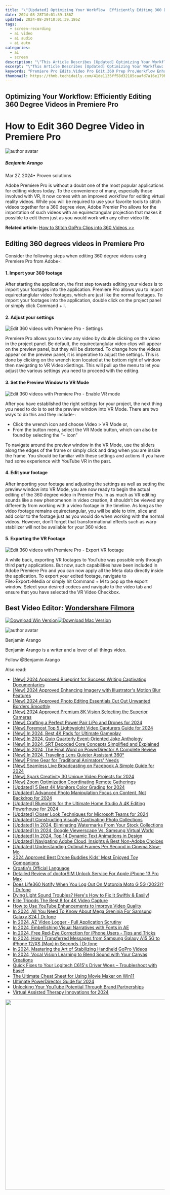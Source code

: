 ```yaml
---
title: "\"[Updated] Optimizing Your Workflow  Efficiently Editing 360 Degree Videos in Premiere Pro for 2024\""
date: 2024-08-28T10:01:39.186Z
updated: 2024-08-29T10:01:39.186Z
tags: 
  - screen-recording
  - ai video
  - ai audio
  - ai auto
categories: 
  - ai
  - screen
description: "\"This Article Describes [Updated] Optimizing Your Workflow: Efficiently Editing 360 Degree Videos in Premiere Pro for 2024\""
excerpt: "\"This Article Describes [Updated] Optimizing Your Workflow: Efficiently Editing 360 Degree Videos in Premiere Pro for 2024\""
keywords: "Premiere Pro Edits,Video Pro Edit,360 Prep Pro,Workflow Enhance,Efficient Editing,Degree Edit Tips,Pro Video Streamlining"
thumbnail: https://thmb.techidaily.com/41de1135ff58d32185caafd7a16e179b6c3f3f0f5e2e765452aa9ce5458eccef.jpg
---
```


## Optimizing Your Workflow: Efficiently Editing 360 Degree Videos in Premiere Pro

# How to Edit 360 Degree Video in Premiere Pro

![author avatar](https://images.wondershare.com/filmora/article-images/benjamin-arango-author.jpg)

##### Benjamin Arango

 Mar 27, 2024• Proven solutions

 Adobe Premiere Pro is without a doubt one of the most popular applications for editing videos today. To the convenience of many, especially those involved with VR, it now comes with an improved workflow for editing virtual reality videos. While you will be required to use your favorite tools to stitch videos together for a 360 degree view, Adobe Premier Pro allows for the importation of such videos with an equirectangular projection that makes it possible to edit them just as you would work with any other video file.

**Related article:** [How to Stitch GoPro Clips into 360 Videos >>](https://tools.techidaily.com/wondershare/filmora/download/)

## Editing 360 degrees videos in Premiere Pro

 Consider the following steps when editing 360 degree videos using Premiere Pro from Adobe-:

#### 1. Import your 360 footage

 After starting the application, the first step towards editing your videos is to import your footages into the application. Premiere Pro allows you to import equirectanglular video footages, which are just like the normal footages. To import your footages into the application, double click on the project panel or simply click Command + I.

#### 2. Adjust your settings

![Edit 360 videos with Premiere Pro - Settings](https://images.wondershare.com/filmora/article-images/360-editing-settings.jpg)

 Premiere Pro allows you to view any video by double clicking on the video in the project panel. Be default, the equirectanglular video clips will appear on the preview panel, but they will be distorted. To change how the videos appear on the preview panel, it is imperative to adjust the settings. This is done by clicking on the wrench icon located at the bottom right of window then navigating to VR Video>Settings. This will pull up the menu to let you adjust the various settings you need to proceed with the editing.

#### 3. Set the Preview Window to VR Mode

![Edit 360 videos with Premiere Pro - Enable VR mode](https://images.wondershare.com/filmora/article-images/enable-vr-mode.jpg)

 After you have established the right settings for your project, the next thing you need to do is to set the preview window into VR Mode. There are two ways to do this and they include-:

* Click the wrench icon and choose Video > VR Mode or,
* From the button menu, select the VR Mode button, which can also be found by selecting the “+ icon”

 To navigate around the preview window in the VR Mode, use the sliders along the edges of the frame or simply click and drag when you are inside the frame. You should be familiar with these settings and actions if you have had some experience with YouTube VR in the past.

#### 4. Edit your footage

 After importing your footage and adjusting the settings as well as setting the preview window into VR Mode, you are now ready to begin the actual editing of the 360 degree video in Premier Pro. In as much as VR editing sounds like a new phenomenon in video creation, it shouldn’t be viewed any differently from working with a video footage in the timeline. As long as the video footage remains equirectangular, you will be able to trim, slice and add color to the footage just as you would do when working with the normal videos. However, don’t forget that transformational effects such as warp stabilizer will not be available for your 360 video.

#### 5. Exporting the VR Footage

![Edit 360 videos with Premiere Pro - Export VR footage]( https://images.wondershare.com/filmora/article-images/export-vr-footage.jpg)

 A while back, exporting VR footages to YouTube was possible only through third party applications. But now, such capabilities have been included in Adobe Premiere Pro and you can now apply all the Meta data directly inside the application. To export your edited footage, navigate to File>Export>Media or simply hit Command + M to pop up the export window. Select your desired codecs and navigate to the video tab and ensure that you have selected the VR Video Checkbox.

## Best Video Editor: [Wondershare Filmora](https://tools.techidaily.com/wondershare/filmora/download/)

[![Download Win Version](https://images.wondershare.com/filmora/guide/download-btn-win.jpg)](https://tools.techidaily.com/wondershare/filmora/download/)[![Download Mac Version](https://images.wondershare.com/filmora/guide/download-btn-mac.jpg)](https://tools.techidaily.com/wondershare/filmora/download/)

![author avatar](https://images.wondershare.com/filmora/article-images/benjamin-arango-author.jpg)

Benjamin Arango

Benjamin Arango is a writer and a lover of all things video.

Follow @Benjamin Arango


<ins class="adsbygoogle"
     style="display:block"
     data-ad-format="autorelaxed"
     data-ad-client="ca-pub-7571918770474297"
     data-ad-slot="1223367746"></ins>



<ins class="adsbygoogle"
     style="display:block"
     data-ad-client="ca-pub-7571918770474297"
     data-ad-slot="8358498916"
     data-ad-format="auto"
     data-full-width-responsive="true"></ins>


<span class="atpl-alsoreadstyle">Also read:</span>
<div><ul>
<li><a href="https://fox-links.techidaily.com/new-2024-approved-blueprint-for-success-writing-captivating-documentaries/"><u>[New] 2024 Approved  Blueprint for Success  Writing Captivating Documentaries</u></a></li>
<li><a href="https://fox-links.techidaily.com/new-2024-approved-enhancing-imagery-with-illustrators-motion-blur-features/"><u>[New] 2024 Approved  Enhancing Imagery with Illustrator's Motion Blur Features</u></a></li>
<li><a href="https://fox-links.techidaily.com/new-2024-approved-photo-editing-essentials-cut-out-unwanted-borders-smoothly/"><u>[New] 2024 Approved  Photo Editing Essentials  Cut Out Unwanted Borders Smoothly</u></a></li>
<li><a href="https://fox-info.techidaily.com/new-2024-approved-premium-8k-vision-selecting-the-superior-cameras/"><u>[New] 2024 Approved  Premium 8K Vision  Selecting the Superior Cameras</u></a></li>
<li><a href="https://fox-links.techidaily.com/new-crafting-a-perfect-power-pair-lipo-and-drones-for-2024/"><u>[New] Crafting a Perfect Power Pair  LiPo and Drones for 2024</u></a></li>
<li><a href="https://fox-links.techidaily.com/new-foremost-top-5-lightweight-video-capturers-guide-for-2024/"><u>[New] Foremost Top 5 Lightweight Video Capturers Guide for 2024</u></a></li>
<li><a href="https://fox-links.techidaily.com/new-in-2024-best-4k-pads-for-ultimate-gameplay/"><u>[New] In 2024, Best 4K Pads for Ultimate Gameplay</u></a></li>
<li><a href="https://fox-links.techidaily.com/new-in-2024-quip-quarterly-event-oriented-joke-anthology/"><u>[New] In 2024, Quip Quarterly  Event-Oriented Joke Anthology</u></a></li>
<li><a href="https://fox-links.techidaily.com/new-in-2024-srt-decoded-core-concepts-simplified-and-explained/"><u>[New] In 2024, SRT Decoded  Core Concepts Simplified and Explained</u></a></li>
<li><a href="https://fox-links.techidaily.com/new-in-2024-the-final-word-on-powerdirector-a-complete-review/"><u>[New] In 2024, The Final Word on PowerDirector  A Complete Review</u></a></li>
<li><a href="https://fox-links.techidaily.com/new-in-2024-traveling-lens-quieter-assistant-360/"><u>[New] In 2024, Traveling Lens Quieter Assistant 360°</u></a></li>
<li><a href="https://fox-links.techidaily.com/new-prime-gear-for-traditional-animators-needs/"><u>[New] Prime Gear for Traditional Animators' Needs</u></a></li>
<li><a href="https://facebook-video-content.techidaily.com/new-seamless-live-broadcasting-on-facebook-a-simple-guide-for-2024/"><u>[New] Seamless Live Broadcasting on Facebook  A Simple Guide for 2024</u></a></li>
<li><a href="https://fox-links.techidaily.com/new-spark-creativity-30-unique-video-projects-for-2024/"><u>[New] Spark Creativity  30 Unique Video Projects for 2024</u></a></li>
<li><a href="https://on-screen-recording.techidaily.com/new-zoom-optimization-coordinating-remote-gatherings/"><u>[New] Zoom Optimization  Coordinating Remote Gatherings</u></a></li>
<li><a href="https://fox-links.techidaily.com/updated-5-best-4k-monitors-color-grading-for-2024/"><u>[Updated] 5 Best 4K Monitors Color Grading for 2024</u></a></li>
<li><a href="https://fox-links.techidaily.com/updated-advanced-photo-manipulation-focus-on-content-not-backdrop-for-2024/"><u>[Updated] Advanced Photo Manipulation  Focus on Content, Not Backdrop for 2024</u></a></li>
<li><a href="https://fox-links.techidaily.com/updated-blueprints-for-the-ultimate-home-studio-a-4k-editing-powerhouse-for-2024/"><u>[Updated] Blueprints for the Ultimate Home Studio  A 4K Editing Powerhouse for 2024</u></a></li>
<li><a href="https://fox-links.techidaily.com/updated-closer-look-techniques-for-microsoft-teams-for-2024/"><u>[Updated] Closer Look Techniques for Microsoft Teams for 2024</u></a></li>
<li><a href="https://fox-links.techidaily.com/updated-constructing-visually-captivating-photo-collections/"><u>[Updated] Constructing Visually Captivating Photo Collections</u></a></li>
<li><a href="https://fox-links.techidaily.com/updated-in-2024-eliminating-watermarks-from-your-stock-collections/"><u>[Updated] In 2024, Eliminating Watermarks From Your Stock Collections</u></a></li>
<li><a href="https://fox-links.techidaily.com/updated-in-2024-google-viewerscape-vs-samsung-virtual-world/"><u>[Updated] In 2024, Google Viewerscape Vs. Samsung Virtual World</u></a></li>
<li><a href="https://fox-links.techidaily.com/updated-in-2024-top-14-dynamic-text-animations-in-design/"><u>[Updated] In 2024, Top 14 Dynamic Text Animations in Design</u></a></li>
<li><a href="https://fox-links.techidaily.com/updated-navigating-adobe-cloud-insights-and-best-non-adobe-choices/"><u>[Updated] Navigating Adobe Cloud, Insights & Best Non-Adobe Choices</u></a></li>
<li><a href="https://fox-links.techidaily.com/updated-understanding-optimal-frames-per-second-in-cinema-slow-mo/"><u>[Updated] Understanding Optimal Frames Per Second in Cinema Slow-Mo</u></a></li>
<li><a href="https://fox-friendly.techidaily.com/2024-approved-best-drone-buddies-kids-most-enjoyed-toy-companions/"><u>2024 Approved  Best Drone Buddies  Kids' Most Enjoyed Toy Companions</u></a></li>
<li><a href="https://mondly-stories.techidaily.com/croatias-official-language/"><u>Croatia's Official Language</u></a></li>
<li><a href="https://ios-unlock.techidaily.com/detailed-review-of-doctorsim-unlock-service-for-apple-iphone-13-pro-max-by-drfone-ios/"><u>Detailed Review of doctorSIM Unlock Service For Apple iPhone 13 Pro Max</u></a></li>
<li><a href="https://fake-location.techidaily.com/does-life360-notify-when-you-log-out-on-motorola-moto-g-5g-2023-drfone-by-drfone-virtual-android/"><u>Does Life360 Notify When You Log Out On Motorola Moto G 5G (2023)? | Dr.fone</u></a></li>
<li><a href="https://win-able.techidaily.com/1723005107842-dying-light-sound-troubles-heres-how-to-fix-it-swiftly-and-easily/"><u>Dying Light Sound Troubles? Here's How to Fix It Swiftly & Easily!</u></a></li>
<li><a href="https://fox-links.techidaily.com/elite-tripods-the-best-8-for-4k-video-capture/"><u>Elite Tripods  The Best 8 for 4K Video Capture</u></a></li>
<li><a href="https://youtube-zero.techidaily.com/o-use-youtube-enhancements-to-improve-video-quality/"><u>How to Use YouTube Enhancements to Improve Video Quality</u></a></li>
<li><a href="https://change-location.techidaily.com/in-2024-all-you-need-to-know-about-mega-greninja-for-samsung-galaxy-s24-drfone-by-drfone-virtual-android/"><u>In 2024, All You Need To Know About Mega Greninja For Samsung Galaxy S24 | Dr.fone</u></a></li>
<li><a href="https://screen-capture.techidaily.com/in-2024-az-video-logger-full-application-scrutiny/"><u>In 2024, AZ Video Logger - Full Application Scrutiny</u></a></li>
<li><a href="https://fox-links.techidaily.com/in-2024-embellishing-visual-narratives-with-fonts-in-ae/"><u>In 2024, Embellishing Visual Narratives with Fonts in AE</u></a></li>
<li><a href="https://fox-links.techidaily.com/in-2024-free-red-eye-correction-for-iphone-users-tips-and-tricks/"><u>In 2024, Free Red-Eye Correction for iPhone Users - Tips and Tricks</u></a></li>
<li><a href="https://android-transfer.techidaily.com/in-2024-how-i-transferred-messages-from-samsung-galaxy-a15-5g-to-iphone-12xs-max-in-seconds-drfone-by-drfone-transfer-from-android-transfer-from-android/"><u>In 2024, How I Transferred Messages from Samsung Galaxy A15 5G to iPhone 12/XS (Max) in Seconds | Dr.fone</u></a></li>
<li><a href="https://extra-approaches.techidaily.com/in-2024-mastering-the-art-of-stabilizing-handheld-gopro-videos/"><u>In 2024, Mastering the Art of Stabilizing Handheld GoPro Videos</u></a></li>
<li><a href="https://fox-links.techidaily.com/in-2024-vocal-vision-learning-to-blend-sound-with-your-canvas-creations/"><u>In 2024, Vocal Vision  Learning to Blend Sound with Your Canvas Creations</u></a></li>
<li><a href="https://hardware-help.techidaily.com/quick-fixes-to-your-logitech-c615s-driver-woes-troubleshoot-with-ease/"><u>Quick Fixes to Your Logitech C615's Driver Woes – Troubleshoot with Ease!</u></a></li>
<li><a href="https://fox-links.techidaily.com/the-ultimate-cheat-sheet-for-using-movie-maker-on-win11/"><u>The Ultimate Cheat Sheet for Using Movie Maker on Win11</u></a></li>
<li><a href="https://fox-links.techidaily.com/ultimate-powerdirector-guide-for-2024/"><u>Ultimate PowerDirector Guide for 2024</u></a></li>
<li><a href="https://fox-links.techidaily.com/unlocking-your-youtube-potential-through-brand-partnerships/"><u>Unlocking Your YouTube Potential Through Brand Partnerships</u></a></li>
<li><a href="https://fox-links.techidaily.com/virtual-assisted-therapy-innovations-for-2024/"><u>Virtual Assisted Therapy Innovations for 2024</u></a></li>
</ul></div>

<!-- affiliate ads begin -->
<a href="https://appsumo.8odi.net/c/5597632/2068416/7443" target="_top" id="2068416"><img src="//a.impactradius-go.com/display-ad/7443-2068416" border="0" alt="" width="1200" height="600"/></a><img height="0" width="0" src="https://appsumo.8odi.net/i/5597632/2068416/7443" style="position:absolute;visibility:hidden;" border="0" />
<!-- affiliate ads end -->